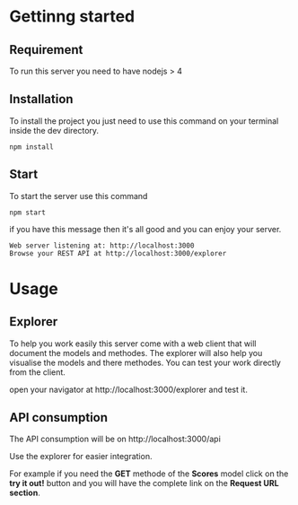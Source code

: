 # Gettinng started

## Requirement
To run this server you need to have nodejs > 4

## Installation
To install the project you just need to use this command on your terminal inside the dev directory.

```
npm install
``` 

## Start
To start the server use this command

```
npm start
```

if you have this message then it's all good and you can enjoy your server.

```
Web server listening at: http://localhost:3000
Browse your REST API at http://localhost:3000/explorer
```

# Usage

## Explorer
To help you work easily this server come with a web client that will document the models and methodes.
The explorer will also help you visualise the models and there methodes.
You can test your work directly from the client. 

open your navigator at http://localhost:3000/explorer and test it.

## API consumption
The API consumption will be on http://localhost:3000/api

Use the explorer for easier integration.

For example if you need the **GET** methode of the **Scores** model click on the **try it out!** button and you will have the complete link on the **Request URL section**.

